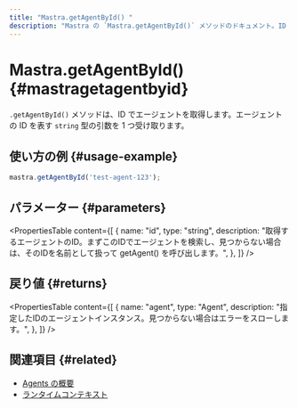 ```yaml
---
title: "Mastra.getAgentById() "
description: "Mastra の `Mastra.getAgentById()` メソッドのドキュメント。ID を指定してエージェントを取得します。"
---
```


# Mastra.getAgentById() \{#mastragetagentbyid\}

`.getAgentById()` メソッドは、ID でエージェントを取得します。エージェントの ID を表す `string` 型の引数を 1 つ受け取ります。

## 使い方の例 \{#usage-example\}

```typescript copy
mastra.getAgentById('test-agent-123');
```

## パラメーター \{#parameters\}

<PropertiesTable
  content={[
{
name: "id",
type: "string",
description: "取得するエージェントのID。まずこのIDでエージェントを検索し、見つからない場合は、そのIDを名前として扱って getAgent() を呼び出します。",
},
]}
/>

## 戻り値 \{#returns\}

<PropertiesTable
  content={[
{
name: "agent",
type: "Agent",
description: "指定したIDのエージェントインスタンス。見つからない場合はエラーをスローします。",
},
]}
/>

## 関連項目 \{#related\}

* [Agents の概要](/docs/agents/overview)
* [ランタイムコンテキスト](/docs/server-db/runtime-context)